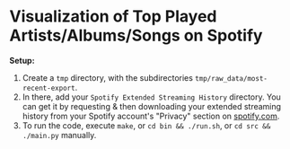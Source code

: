 # Visualization of Top Played Artists/Albums/Songs on Spotify

**Setup:**
1. Create a `tmp` directory, with the subdirectories `tmp/raw_data/most-recent-export`.
2. In there, add your `Spotify Extended Streaming History` directory. You can get it by 
   requesting & then downloading your extended streaming history from your Spotify 
   account's "Privacy" section on [spotify.com](https://www.spotify.com/de/account/privacy/).
3. To run the code, execute `make`, or `cd bin && ./run.sh`, or `cd src && ./main.py` manually.
